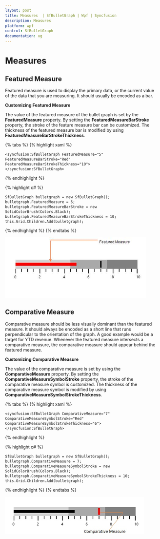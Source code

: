 ```yaml
---
layout: post
title: Measures  | SfBulletGraph | Wpf | Syncfusion
description: Measures 
platform: wpf
control: SfBulletGraph
documentation: ug
---
```


# Measures

## Featured Measure

Featured measure is used to display the primary data, or the current value of the data that you are measuring. It should usually be encoded as a bar.

**Customizing Featured Measure**

The value of the featured measure of the bullet graph is set by the **FeaturedMeasure** property. By setting the **FeaturedMeasureBarStroke** property, the stroke of the feature measure bar can be customized. The thickness of the featured measure bar is modified by using **FeaturedMeasureBarStrokeThickness**. 

{% tabs %}
{% highlight xaml %}

    <syncfusion:SfBulletGraph FeaturedMeasure="5" FeaturedMeasureBarStroke="Red"
    FeaturedMeasureBarStrokeThickness="10">                             
    </syncfusion:SfBulletGraph>

{% endhighlight %}

{% highlight c# %}
 
    SfBulletGraph bulletgraph = new SfBulletGraph();
    bulletgraph.FeaturedMeasure = 5;
    bulletgraph.FeaturedMeasureBarStroke = new SolidColorBrush(Colors.Black);
    bulletgraph.FeaturedMeasureBarStrokeThickness = 10;
    this.Grid.Children.Add(bulletgraph);

{% endhighlight %}
{% endtabs %}

![](Measures_images/Measures_img1.jpeg)

## Comparative Measure

Comparative measure should be less visually dominant than the featured measure. It should always be encoded as a short line that runs perpendicular to the orientation of the graph. A good example would be a target for YTD revenue. Whenever the featured measure intersects a comparative measure, the comparative measure should appear behind the featured measure.

**Customizing Comparative Measure**

The value of the comparative measure is set by using the **ComparativeMeasure** property. By setting the **ComparativeMeasureSymbolStroke** property, the stroke of the comparative measure symbol is customized. The thickness of the comparative measure symbol is modified by using **ComparativeMeasureSymbolStrokeThickness**. 

{% tabs %}
{% highlight xaml %}

    <syncfusion:SfBulletGraph ComparativeMeasure="7"
    ComparativeMeasureSymbolStroke="Red"
    ComparativeMeasureSymbolStrokeThickness="6">
    </syncfusion:SfBulletGraph>

{% endhighlight %}

{% highlight c# %}

    SfBulletGraph bulletgraph = new SfBulletGraph();
    bulletgraph.ComparativeMeasure = 7;
    bulletgraph.ComparativeMeasureSymbolStroke = new SolidColorBrush(Colors.Black);
    bulletgraph.ComparativeMeasureSymbolStrokeThickness = 10;
    this.Grid.Children.Add(bulletgraph);

{% endhighlight %}
{% endtabs %}

![](Measures_images/Measures_img2.jpg)
